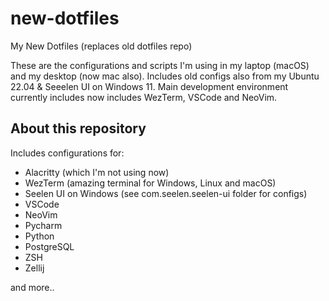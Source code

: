 # new-dotfiles
My New Dotfiles (replaces old dotfiles repo)

These are the configurations and scripts I'm using in my laptop (macOS) and my desktop (now mac also). Includes old configs also from my Ubuntu 22.04 & Seeelen UI on Windows 11.
Main development environment currently includes now includes WezTerm, VSCode and NeoVim.

## About this repository
Includes configurations for:

- Alacritty (which I'm not using now)
- WezTerm (amazing terminal for Windows, Linux and macOS)
- Seelen UI on Windows (see com.seelen.seelen-ui folder for configs)
- VSCode
- NeoVim
- Pycharm
- Python
- PostgreSQL
- ZSH
- Zellij

and more..

